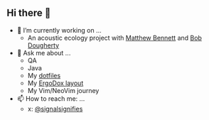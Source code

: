 ## Hi there 👋
- 🔭 I’m currently working on ...
  - An acoustic ecology project with [Matthew Bennett](https://soundandsensory.com/) and [Bob Dougherty](https://web.stanford.edu/~bobd/cgi-bin/)
- 💬 Ask me about ...
  - QA
  - Java
  - My [dotfiles](../../../dotfiles)
  - My [ErgoDox layout](https://configure.zsa.io/embed/ergodox-ez-st/layouts/ndVrG/latest/0)
  - My Vim/NeoVim journey
- 📫 How to reach me: ...
  - x: [@signalsignifies](https://x.com/signalsignifies)
